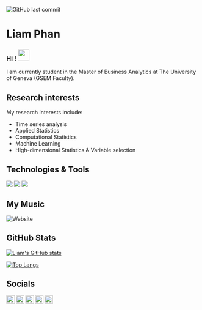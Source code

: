 ![GitHub last commit](https://img.shields.io/github/last-commit/lionelvoirol/lionelvoirol) 

# Liam Phan

### Hi ! <img src="https://raw.githubusercontent.com/MartinHeinz/MartinHeinz/master/wave.gif" width="30px">

I am currently student in the Master of Business Analytics at The University of Geneva (GSEM Faculty).

## Research interests
My research interests include:
  - Time series analysis
  - Applied Statistics
  - Computational Statistics
  - Machine Learning
  - High-dimensional Statistics & Variable selection

## Technologies & Tools
![](https://img.shields.io/badge/Editor-RStudio-informational?style=flat&logo=RStudio&logoColor=white&color=2bbc8a)
![](https://img.shields.io/badge/Code-R-informational?style=flat&logo=R&logoColor=white&color=2bbc8a)
![](https://img.shields.io/badge/Code-Python-informational?style=flat&logo=python&logoColor=white&color=2bbc8a)

## My Music
![Website](https://liamphan.com/)

## GitHub Stats

[![Liam's GitHub stats](https://github-readme-stats.vercel.app/api?username=liamphanmusic&show_icons=true)](https://github.com/anuraghazra/github-readme-stats)

[![Top Langs](https://github-readme-stats.vercel.app/api/top-langs/?username=liamphanmusic)](https://github.com/anuraghazra/github-readme-stats)

## Socials
<a href="https://ch.linkedin.com/in/liamphanmusic">
  <img align="left" alt="Liam's LinkedIN" width="22px" src="https://raw.githubusercontent.com/peterthehan/peterthehan/master/assets/linkedin.svg" />
</a>

<a href="https://github.com/liamphanmusic">
  <img align="left" alt="Liam's Github" width="22px" src="https://github.com/peterthehan/peterthehan/blob/main/assets/discord.svg" />
</a>

<a href="https://open.spotify.com/artist/4HIb6xhqfXDro0hkpwILwR?si=JkNxh7NXQmWXZzXrTE0D1A&nd=1">
  <img align="left" alt="Liam's Youtube" width="22px" src="https://upload.wikimedia.org/wikipedia/commons/1/19/Spotify_logo_without_text.svg" />
</a>

<a href="https://www.youtube.com/channel/UCrB02GT9BOLUtBdBBgZ5GEA?view_as=subscriber">
  <img align="left" alt="Liam's Youtube" width="22px" src="https://github.com/peterthehan/peterthehan/blob/main/assets/youtube.svg" />
</a>

<a href="https://twitter.com/liamphanmusic">
  <img align="left" alt="Liam's Youtube" width="22px" src="https://github.com/peterthehan/peterthehan/blob/main/assets/twitter.svg" />
</a>



